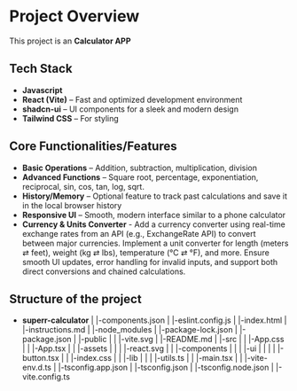 # Project Overview

This project is an **Calculator APP**

## Tech Stack

- **Javascript**
- **React (Vite)** – Fast and optimized development environment
- **shadcn-ui** – UI components for a sleek and modern design
- **Tailwind CSS** – For styling

## Core Functionalities/Features

- **Basic Operations** – Addition, subtraction, multiplication, division
- **Advanced Functions** – Square root, percentage, exponentiation, reciprocal, sin, cos, tan, log, sqrt.
- **History/Memory** – Optional feature to track past calculations and save it in the local browser history
- **Responsive UI** – Smooth, modern interface similar to a phone calculator
- **Currency & Units Converter** - Add a currency converter using real-time exchange rates from an API (e.g., ExchangeRate API) to convert between major currencies. Implement a unit converter for length (meters ⇄ feet), weight (kg ⇄ lbs), temperature (°C ⇄ °F), and more. Ensure smooth UI updates, error handling for invalid inputs, and support both direct conversions and chained calculations.

## Structure of the project

- **superr-calculator**
  | |-components.json
  | |-eslint.config.js
  | |-index.html
  | |-instructions.md
  | |-node_modules
  | |-package-lock.json
  | |-package.json
  | |-public
  | | |-vite.svg
  | |-README.md
  | |-src
  | | |-App.css
  | | |-App.tsx
  | | |-assets
  | | | |-react.svg
  | | |-components
  | | | |-ui
  | | | | |-button.tsx
  | | |-index.css
  | | |-lib
  | | | |-utils.ts
  | | |-main.tsx
  | | |-vite-env.d.ts
  | |-tsconfig.app.json
  | |-tsconfig.json
  | |-tsconfig.node.json
  | |-vite.config.ts
